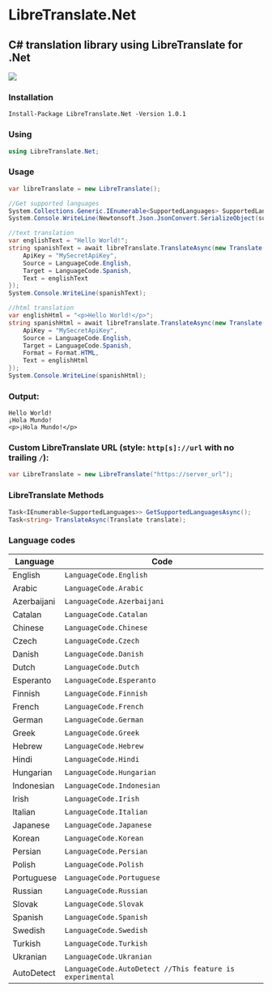 # LibreTranslate.Net
## C# translation library using LibreTranslate for .Net
<p>
	<a href="https://www.nuget.org/packages/LibreTranslate.Net">
	    <img src="https://buildstats.info/nuget/LibreTranslate.Net?v=1.0.1" />
	</a>
</p>

### Installation
`Install-Package LibreTranslate.Net -Version 1.0.1`
### Using
```csharp
using LibreTranslate.Net;
```
### Usage
```csharp
var libreTranslate = new LibreTranslate();

//Get supported languages
System.Collections.Generic.IEnumerable<SupportedLanguages> SupportedLanguages = await LibreTranslate.GetSupportedLanguagesAsync();
System.Console.WriteLine(Newtonsoft.Json.JsonConvert.SerializeObject(supportedLanguages, Newtonsoft.Json.Formatting.Indented));

//text translation
var englishText = "Hello World!";
string spanishText = await libreTranslate.TranslateAsync(new Translate() {
    ApiKey = "MySecretApiKey",
    Source = LanguageCode.English,
    Target = LanguageCode.Spanish,
    Text = englishText
});
System.Console.WriteLine(spanishText);

//html translation
var englishHtml = "<p>Hello World!</p>";
string spanishHtml = await libreTranslate.TranslateAsync(new Translate() {
    ApiKey = "MySecretApiKey",
    Source = LanguageCode.English,
    Target = LanguageCode.Spanish,
    Format = Format.HTML,
    Text = englishHtml
});
System.Console.WriteLine(spanishHtml);
```
### Output:
```
Hello World!
¡Hola Mundo!
<p>¡Hola Mundo!</p>
```
### Custom LibreTranslate URL (style: `http[s]://url` with no trailing `/`):
```csharp
var LibreTranslate = new LibreTranslate("https://server_url");
```
### LibreTranslate Methods
```csharp
Task<IEnumerable<SupportedLanguages>> GetSupportedLanguagesAsync();
Task<string> TranslateAsync(Translate translate);
```
### Language codes
Language|Code
-|-
English|`LanguageCode.English`
Arabic|`LanguageCode.Arabic`
Azerbaijani|`LanguageCode.Azerbaijani`
Catalan|`LanguageCode.Catalan`
Chinese|`LanguageCode.Chinese`
Czech|`LanguageCode.Czech`
Danish|`LanguageCode.Danish`
Dutch|`LanguageCode.Dutch`
Esperanto|`LanguageCode.Esperanto`
Finnish|`LanguageCode.Finnish`
French|`LanguageCode.French`
German|`LanguageCode.German`
Greek|`LanguageCode.Greek`
Hebrew|`LanguageCode.Hebrew`
Hindi|`LanguageCode.Hindi`
Hungarian|`LanguageCode.Hungarian`
Indonesian|`LanguageCode.Indonesian`
Irish|`LanguageCode.Irish`
Italian|`LanguageCode.Italian`
Japanese|`LanguageCode.Japanese`
Korean|`LanguageCode.Korean`
Persian|`LanguageCode.Persian`
Polish|`LanguageCode.Polish`
Portuguese|`LanguageCode.Portuguese`
Russian|`LanguageCode.Russian`
Slovak|`LanguageCode.Slovak`
Spanish|`LanguageCode.Spanish`
Swedish|`LanguageCode.Swedish`
Turkish|`LanguageCode.Turkish`
Ukranian|`LanguageCode.Ukranian`
AutoDetect|`LanguageCode.AutoDetect //This feature is experimental`
